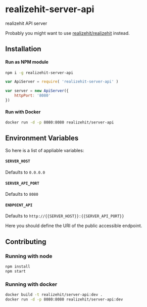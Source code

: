 # realizehit-server-api

realizehit API server

Probably you might want to use [realizehit/realizehit](https://github.com/realizehit/realizehit) instead.

## Installation

#### Run as NPM module

```bash
npm i -g realizehit-server-api
```

```javascript
var ApiServer = require( 'realizehit-server-api' )

var server = new ApiServer({
    httpPort: '8080'
})
```

#### Run with Docker

```bash
docker run -d -p 8080:8080 realizehit/server-api
```

## Environment Variables

So here is a list of appliable variables:

#### `SERVER_HOST`
Defaults to `0.0.0.0`

#### `SERVER_API_PORT`
Defaults to `8080`

#### `ENDPOINT_API`
Defaults to `http://{{SERVER_HOST}}:{{SERVER_API_PORT}}`

Here you should define the URI of the public accessible endpoint.

## Contributing

### Running with node

```bash
npm install
npm start
```

### Running with docker

```bash
docker build -t realizehit/server-api:dev .
docker run -d -p 8080:8080 realizehit/server-api:dev
```
